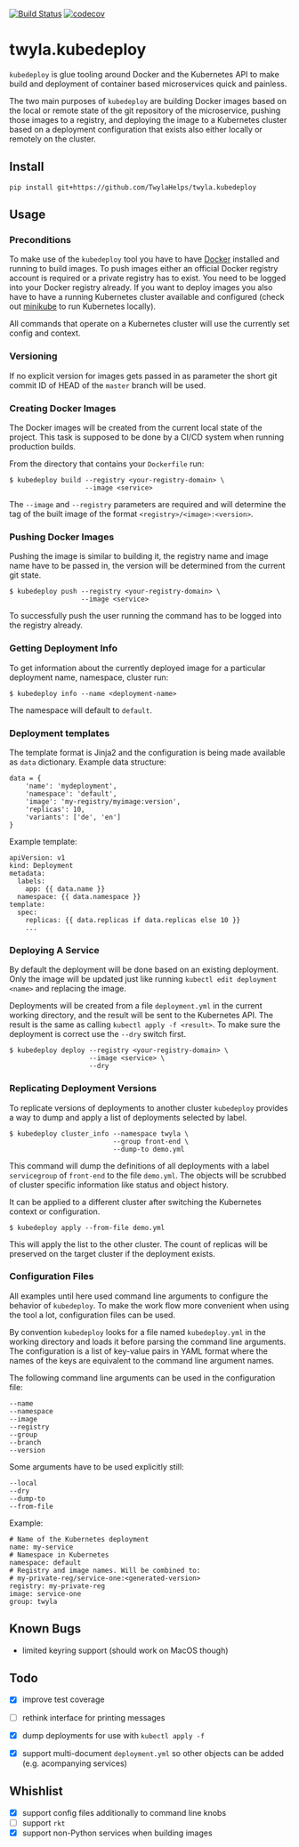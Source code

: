 [![Build Status](https://travis-ci.org/TwylaHelps/twyla.kubedeploy.svg?branch=master)](https://travis-ci.org/TwylaHelps/twyla.kubedeploy)
[![codecov](https://codecov.io/gh/TwylaHelps/twyla.kubedeploy/branch/master/graph/badge.svg)](https://codecov.io/gh/TwylaHelps/twyla.kubedeploy)

# twyla.kubedeploy

`kubedeploy` is glue tooling around Docker and the Kubernetes API to make build
and deployment of container based microservices quick and painless.

The two main purposes of `kubedeploy` are building Docker images based on the
local or remote state of the git repository of the microservice, pushing those
images to a registry, and deploying the image to a Kubernetes cluster based on a
deployment configuration that exists also either locally or remotely on the
cluster.


## Install

    pip install git+https://github.com/TwylaHelps/twyla.kubedeploy


## Usage

### Preconditions

To make use of the `kubedeploy` tool you have to have [Docker](www.docker.com)
installed and running to build images. To push images either an official Docker
registry account is required or a private registry has to exist. You need to be
logged into your Docker registry already. If you want to deploy images you also
have to have a running Kubernetes cluster available and configured (check out
[minikube](kubernetes.io/docs/getting-started-guides/minikube/) to run
Kubernetes locally).


All commands that operate on a Kubernetes cluster will use the currently set
config and context.

### Versioning

If no explicit version for images gets passed in as parameter the short git
commit ID of HEAD of the `master` branch will be used.

### Creating Docker Images

The Docker images will be created from the current local state of the project.
This task is supposed to be done by a CI/CD system when running production
builds.

From the directory that contains your `Dockerfile` run:

    $ kubedeploy build --registry <your-registry-domain> \
                       --image <service>

The `--image` and `--registry` parameters are required and will determine the
tag of the built image of the format `<registry>/<image>:<version>`.

### Pushing Docker Images

Pushing the image is similar to building it, the registry name and image name
have to be passed in, the version will be determined from the current git state.

    $ kubedeploy push --registry <your-registry-domain> \
                      --image <service>

To successfully push the user running the command has to be logged into the
registry already.

### Getting Deployment Info

To get information about the currently deployed image for a particular deployment name, namespace, cluster run:

    $ kubedeploy info --name <deployment-name>

The namespace will default to `default`.

### Deployment templates

The template format is Jinja2 and the configuration is being made available as
`data` dictionary. Example data structure:

    data = {
        'name': 'mydeployment',
        'namespace': 'default',
        'image': 'my-registry/myimage:version',
        'replicas': 10,
        'variants': ['de', 'en']
    }

Example template:

    apiVersion: v1
    kind: Deployment
    metadata:
      labels:
        app: {{ data.name }}
      namespace: {{ data.namespace }}
    template:
      spec:
        replicas: {{ data.replicas if data.replicas else 10 }}
        ...

### Deploying A Service

By default the deployment will be done based on an existing deployment. Only the
image will be updated just like running `kubectl edit deployment <name>` and
replacing the image.

Deployments will be created from a file `deployment.yml` in the current working
directory, and the result will be sent to the Kubernetes API. The result is the
same as calling `kubectl apply -f <result>`. To make sure the deployment is
correct use the `--dry` switch first.

    $ kubedeploy deploy --registry <your-registry-domain> \
                        --image <service> \
                        --dry

### Replicating Deployment Versions

To replicate versions of deployments to another cluster `kubedeploy` provides a
way to dump and apply a list of deployments selected by label.

    $ kubedeploy cluster_info --namespace twyla \
                              --group front-end \
                              --dump-to demo.yml

This command will dump the definitions of all deployments with a label
`servicegroup` of `front-end` to the file `demo.yml`. The objects will be
scrubbed of cluster specific information like status and object history.

It can be applied to a different cluster after switching the Kubernetes context
or configuration.

    $ kubedeploy apply --from-file demo.yml

This will apply the list to the other cluster. The count of replicas will be
preserved on the target cluster if the deployment exists.

### Configuration Files

All examples until here used command line arguments to configure the behavior of
`kubedeploy`. To make the work flow more convenient when using the tool a lot,
configuration files can be used.

By convention `kubedeploy` looks for a file named `kubedeploy.yml` in the
working directory and loads it before parsing the command line arguments. The
configuration is a list of key-value pairs in YAML format where the names of the
keys are equivalent to the command line argument names.

The following command line arguments can be used in the configuration file:

    --name
    --namespace
    --image
    --registry
    --group
    --branch
    --version

Some arguments have to be used explicitly still:

    --local
    --dry
    --dump-to
    --from-file

Example:

    # Name of the Kubernetes deployment
    name: my-service
    # Namespace in Kubernetes
    namespace: default
    # Registry and image names. Will be combined to:
    # my-private-reg/service-one:<generated-version>
    registry: my-private-reg
    image: service-one
    group: twyla


## Known Bugs

- limited keyring support (should work on MacOS though)

## Todo

- [x] improve test coverage
- [ ] rethink interface for printing messages
- [x] dump deployments for use with `kubectl apply -f`
- [x] support multi-document `deployment.yml` so other objects can be added (e.g. acompanying services)


## Whishlist

- [x] support config files additionally to command line knobs
- [ ] support `rkt`
- [x] support non-Python services when building images
